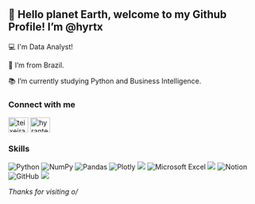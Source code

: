 ## 👋 Hello planet Earth, welcome to my Github Profile! I’m @hyrtx

:computer: I'm Data Analyst!

:house_with_garden: I’m from Brazil.

:books: I’m currently studying Python and Business Intelligence.


### Connect with me
<a href="https://twitter.com/teixeirahyran" target="blank"><img align="center" src="https://raw.githubusercontent.com/rahuldkjain/github-profile-readme-generator/master/src/images/icons/Social/twitter.svg" alt="teixeirahyran" height="30" width="40" /></a>
<a href="https://linkedin.com/in/hyranteixeira" target="blank"><img align="center" src="https://raw.githubusercontent.com/rahuldkjain/github-profile-readme-generator/master/src/images/icons/Social/linked-in-alt.svg" alt="hyranteixeira" height="30" width="40" /></a>
</p>

### Skills
![Python](https://img.shields.io/badge/python-3670A0?style=for-the-badge&logo=python&logoColor=ffdd54)
![NumPy](https://img.shields.io/badge/numpy-%23013243.svg?style=for-the-badge&logo=numpy&logoColor=white)
![Pandas](https://img.shields.io/badge/pandas-%23150458.svg?style=for-the-badge&logo=pandas&logoColor=white)
![Plotly](https://img.shields.io/badge/Plotly-%233F4F75.svg?style=for-the-badge&logo=plotly&logoColor=white)
<img src="https://img.shields.io/badge/google%20sheets-%2334A853.svg?&style=for-the-badge&logo=google%20sheets&logoColor=white" />
![Microsoft Excel](https://img.shields.io/badge/Microsoft_Excel-217346?style=for-the-badge&logo=microsoft-excel&logoColor=white)
<img src="https://img.shields.io/badge/power%20bi-%23F2C811.svg?&style=for-the-badge&logo=power%20bi&logoColor=black" />
![Notion](https://img.shields.io/badge/Notion-%23000000.svg?style=for-the-badge&logo=notion&logoColor=white)
![GitHub](https://img.shields.io/badge/github-%23121011.svg?style=for-the-badge&logo=github&logoColor=white)
<img src="https://img.shields.io/badge/zapier-%23FF4A00.svg?&style=for-the-badge&logo=zapier&logoColor=white" />



*Thanks for visiting o/*

<!---
hyrtx/hyrtx is a ✨ special ✨ repository because its `README.md` (this file) appears on your GitHub profile.
You can click the Preview link to take a look at your changes.
--->
